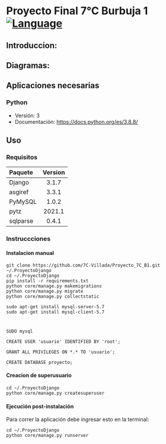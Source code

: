 # Proyecto Final 7°C Burbuja 1 [![Language](https://img.shields.io/badge/lang-espa%C3%B1ol%20%2F%20english-yellow)](#)

## Introduccion:

## Diagramas:

## Aplicaciones necesarias
### Python
 - Versión: 3
 - Documentación: https://docs.python.org/es/3.8.8/

## Uso
### Requisitos
| Paquete | Version |
|:---|:---:|
| Django| 3.1.7 |
| asgiref| 3.3.1 |
| PyMySQL| 1.0.2 |
| pytz| 2021.1 |
| sqlparse| 0.4.1 |

### Instruccciones
#### Instalacion manual

```shell
git clone https://github.com/7C-Villada/Proyecto_7C_B1.git ~/.ProyectoDjango
cd ~/.ProyectoDjango
pip install -r requirements.txt
python core/manage.py makemigrations
python core/manage.py migrate
python core/manage.py collectstatic

sudo apt-get install mysql-server-5.7
sudo apt-get install mysql-client-5.7
```

##### 
```shell

SUDO mysql

CREATE USER 'usuario' IDENTIFIED BY 'root';

GRANT ALL PRIVILEGES ON *.* TO 'usuario';

CREATE DATABASE proyecto;
```

#### Creacion de superusuario

```shell
cd ~/.ProyectoDjango
python core/manage.py createsuperuser
```

#### Ejecución post-instalación

Para correr la aplicación debe ingresar esto en la terminal:

```shell
cd ~/.ProyectoDjango
python core/manage.py runserver
```


